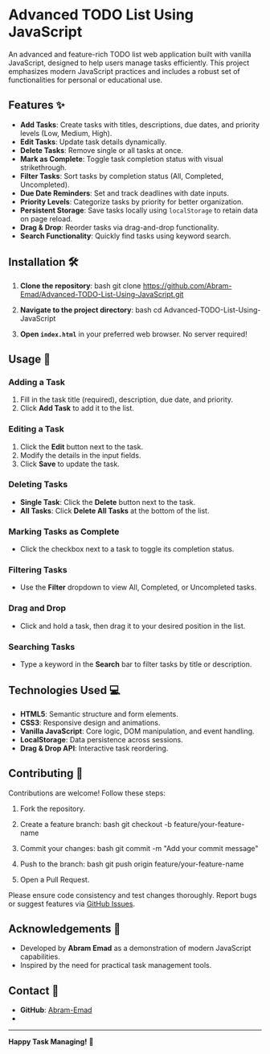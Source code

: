 # Advanced TODO List Using JavaScript

An advanced and feature-rich TODO list web application built with vanilla JavaScript, designed to help users manage tasks efficiently. This project emphasizes modern JavaScript practices and includes a robust set of functionalities for personal or educational use.

## Features ✨

- **Add Tasks**: Create tasks with titles, descriptions, due dates, and priority levels (Low, Medium, High).
- **Edit Tasks**: Update task details dynamically.
- **Delete Tasks**: Remove single or all tasks at once.
- **Mark as Complete**: Toggle task completion status with visual strikethrough.
- **Filter Tasks**: Sort tasks by completion status (All, Completed, Uncompleted).
- **Due Date Reminders**: Set and track deadlines with date inputs.
- **Priority Levels**: Categorize tasks by priority for better organization.
- **Persistent Storage**: Save tasks locally using `localStorage` to retain data on page reload.
- **Drag & Drop**: Reorder tasks via drag-and-drop functionality.
- **Search Functionality**: Quickly find tasks using keyword search.

## Installation 🛠

1. **Clone the repository**:
   bash
   git clone https://github.com/Abram-Emad/Advanced-TODO-List-Using-JavaScript.git
   
2. **Navigate to the project directory**:
   bash
   cd Advanced-TODO-List-Using-JavaScript
   
3. **Open `index.html`** in your preferred web browser. No server required!

## Usage 📖

### Adding a Task
1. Fill in the task title (required), description, due date, and priority.
2. Click **Add Task** to add it to the list.

### Editing a Task
1. Click the **Edit** button next to the task.
2. Modify the details in the input fields.
3. Click **Save** to update the task.

### Deleting Tasks
- **Single Task**: Click the **Delete** button next to the task.
- **All Tasks**: Click **Delete All Tasks** at the bottom of the list.

### Marking Tasks as Complete
- Click the checkbox next to a task to toggle its completion status.

### Filtering Tasks
- Use the **Filter** dropdown to view All, Completed, or Uncompleted tasks.

### Drag and Drop
- Click and hold a task, then drag it to your desired position in the list.

### Searching Tasks
- Type a keyword in the **Search** bar to filter tasks by title or description.

## Technologies Used 💻

- **HTML5**: Semantic structure and form elements.
- **CSS3**: Responsive design and animations.
- **Vanilla JavaScript**: Core logic, DOM manipulation, and event handling.
- **LocalStorage**: Data persistence across sessions.
- **Drag & Drop API**: Interactive task reordering.

## Contributing 🤝

Contributions are welcome! Follow these steps:

1. Fork the repository.
2. Create a feature branch:
   bash
   git checkout -b feature/your-feature-name
   
3. Commit your changes:
   bash
   git commit -m "Add your commit message"
   
4. Push to the branch:
   bash
   git push origin feature/your-feature-name
   
5. Open a Pull Request.

Please ensure code consistency and test changes thoroughly. Report bugs or suggest features via [GitHub Issues](https://github.com/Abram-Emad/Advanced-TODO-List-Using-JavaScript/issues).

## Acknowledgements 🙏

- Developed by **Abram Emad** as a demonstration of modern JavaScript capabilities.
- Inspired by the need for practical task management tools.

## Contact 📧

- **GitHub**: [Abram-Emad](https://github.com/Abram-Emad)
- 
---

**Happy Task Managing!** 🚀
